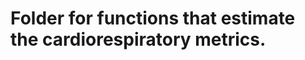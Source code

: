 Folder for functions that estimate the cardiorespiratory metrics.
=================================================================